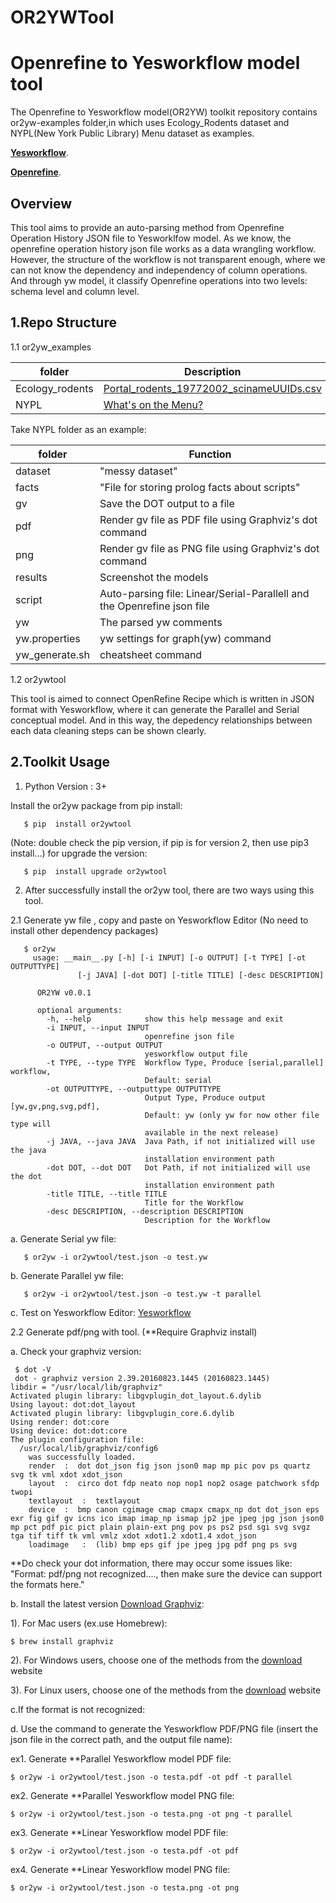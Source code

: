 # OR2YWTool
Openrefine to Yesworkflow model tool
====================================

The Openrefine to Yesworkflow model(OR2YW) toolkit repository contains or2yw-examples folder,in which uses Ecology_Rodents dataset and NYPL(New York Public Library) Menu dataset as examples.

**[Yesworkflow](https://github.com/yesworkflow-org/yw-prototypes)**.

**[Openrefine](http://openrefine.org/)**.

Overview
--------

This tool aims to provide an auto-parsing method from Openrefine Operation History JSON file to Yesworklfow model. As we know, the openrefine operation history json file works as a data wrangling workflow. However, the structure of the workflow is not transparent enough, where we can not know the dependency and independency of column operations. And through yw model, it classify Openrefine operations into two levels: schema level and column level. 

1.Repo Structure
------------------

1.1 or2yw_examples

folder          |  Description
----------------|------------
Ecology_rodents |  [Portal_rodents_19772002_scinameUUIDs.csv](https://ndownloader.figshare.com/files/7823341)
NYPL            |  [What's on the Menu?](http://menus.nypl.org/data)



Take NYPL folder as an example:

folder        |  Function
--------------|------------
dataset       |  "messy dataset"
facts         |  "File for storing prolog facts about scripts"
gv            |  Save the DOT output to a file
pdf           |  Render gv file as PDF file using Graphviz's dot command
png           |  Render gv file as PNG file using Graphviz's dot command
results       |  Screenshot the models
script        |  Auto-parsing file: Linear/Serial-Parallell and the Openrefine json file
yw            |  The parsed yw comments
yw.properties |  yw settings for graph(yw) command
yw_generate.sh|  cheatsheet command

1.2 or2ywtool 

This tool is aimed to connect OpenRefine Recipe which is written in JSON format with Yesworkflow, where it can generate the Parallel and Serial conceptual model. And in this way, the depedency relationships between each data cleaning steps can be shown clearly.





2.Toolkit Usage
----------------
1. Python Version : 3+
  
  Install the or2yw package from pip install: 
     
       $ pip  install or2ywtool

(Note: double check the pip version, if pip is for version 2, then use pip3 install...)
for upgrade the version:

       $ pip  install upgrade or2ywtool

2. After successfully install the or2yw tool, there are two ways using this tool.

2.1 Generate yw file , copy and paste on Yesworkflow Editor (No need to install other dependency packages)

       $ or2yw
         usage: __main__.py [-h] [-i INPUT] [-o OUTPUT] [-t TYPE] [-ot OUTPUTTYPE]
                   [-j JAVA] [-dot DOT] [-title TITLE] [-desc DESCRIPTION]

          OR2YW v0.0.1

          optional arguments:
            -h, --help            show this help message and exit
            -i INPUT, --input INPUT
                                  openrefine json file
            -o OUTPUT, --output OUTPUT
                                  yesworkflow output file
            -t TYPE, --type TYPE  Workflow Type, Produce [serial,parallel] workflow,
                                  Default: serial
            -ot OUTPUTTYPE, --outputtype OUTPUTTYPE
                                  Output Type, Produce output [yw,gv,png,svg,pdf],
                                  Default: yw (only yw for now other file type will
                                  available in the next release)
            -j JAVA, --java JAVA  Java Path, if not initialized will use the java
                                  installation environment path
            -dot DOT, --dot DOT   Dot Path, if not initialized will use the dot
                                  installation environment path
            -title TITLE, --title TITLE
                                  Title for the Workflow
            -desc DESCRIPTION, --description DESCRIPTION
                                  Description for the Workflow

   a. Generate Serial yw file:
      
       $ or2yw -i or2ywtool/test.json -o test.yw
   
   b. Generate Parallel yw file:
       
       $ or2yw -i or2ywtool/test.json -o test.yw -t parallel
       
   c. Test on Yesworkflow Editor: [Yesworkflow](http://try.yesworkflow.org/)
       
2.2  Generate pdf/png with tool. (**Require Graphviz install)
   
   a. Check your graphviz version:
      
     $ dot -V 
     dot - graphviz version 2.39.20160823.1445 (20160823.1445)
    libdir = "/usr/local/lib/graphviz"
    Activated plugin library: libgvplugin_dot_layout.6.dylib
    Using layout: dot:dot_layout
    Activated plugin library: libgvplugin_core.6.dylib
    Using render: dot:core
    Using device: dot:dot:core
    The plugin configuration file:
      /usr/local/lib/graphviz/config6
        was successfully loaded.
        render	:  dot dot_json fig json json0 map mp pic pov ps quartz svg tk vml xdot xdot_json
        layout	:  circo dot fdp neato nop nop1 nop2 osage patchwork sfdp twopi
        textlayout	:  textlayout
        device	:  bmp canon cgimage cmap cmapx cmapx_np dot dot_json eps exr fig gif gv icns ico imap imap_np ismap jp2 jpe jpeg jpg json json0 mp pct pdf pic pict plain plain-ext png pov ps ps2 psd sgi svg svgz tga tif tiff tk vml vmlz xdot xdot1.2 xdot1.4 xdot_json
        loadimage	:  (lib) bmp eps gif jpe jpeg jpg pdf png ps svg
   
   **Do check your dot information, there may occur some issues like: "Format: pdf/png not recognized...., then make sure the device can support the formats here."
     
   b. Install the latest version [Download Graphviz](https://www.graphviz.org/download/):
   
   1). For Mac users (ex.use Homebrew):
    
    $ brew install graphviz
    
   2). For Windows users, choose one of the methods from the [download](https://www.graphviz.org/download/) website
   
   
   3). For Linux users, choose one of the methods from the [download](https://www.graphviz.org/download/) website
   
   c.If the format is not recognized:
    
   
   
   
   
   d. Use the command to generate the Yesworkflow PDF/PNG file (insert the json file in the correct path, and the output file name):
   
   ex1. Generate **Parallel Yesworkflow model PDF file:
   
    $ or2yw -i or2ywtool/test.json -o testa.pdf -ot pdf -t parallel
   
   ex2. Generate **Parallel Yesworkflow model PNG file:
   
    $ or2yw -i or2ywtool/test.json -o testa.png -ot png -t parallel
    
   ex3. Generate **Linear Yesworkflow model PDF file:
     
    $ or2yw -i or2ywtool/test.json -o testa.pdf -ot pdf
    
   ex4. Generate **Linear Yesworkflow model PNG file:
    
    $ or2yw -i or2ywtool/test.json -o testa.png -ot png
   
    

  


